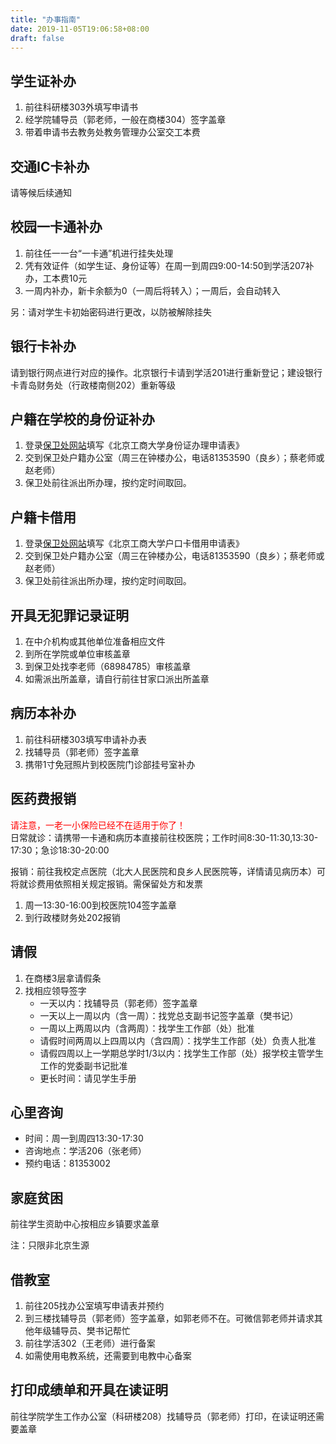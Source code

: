 ```yaml
---
title: "办事指南"
date: 2019-11-05T19:06:58+08:00
draft: false
---
```

## 学生证补办
1. 前往科研楼303外填写申请书
2. 经学院辅导员（郭老师，一般在商楼304）签字盖章
3. 带着申请书去教务处教务管理办公室交工本费

## 交通IC卡补办
请等候后续通知

## 校园一卡通补办
1. 前往任一一台“一卡通”机进行挂失处理
2. 凭有效证件（如学生证、身份证等）在周一到周四9:00-14:50到学活207补办，工本费10元
3. 一周内补办，新卡余额为0（一周后将转入）；一周后，会自动转入

另：请对学生卡初始密码进行更改，以防被解除挂失

## 银行卡补办
请到银行网点进行对应的操作。北京银行卡请到学活201进行重新登记；建设银行卡青岛财务处（行政楼南侧202）重新等级

## 户籍在学校的身份证补办
1. 登录[保卫处网站](http://bwc.btbu.edu.cn)填写《北京工商大学身份证办理申请表》
2. 交到保卫处户籍办公室（周三在钟楼办公，电话81353590（良乡）；蔡老师或赵老师）
3. 保卫处前往派出所办理，按约定时间取回。

## 户籍卡借用
1. 登录[保卫处网站](http://bwc.btbu.edu.cn)填写《北京工商大学户口卡借用申请表》
2. 交到保卫处户籍办公室（周三在钟楼办公，电话81353590（良乡）；蔡老师或赵老师）
3. 保卫处前往派出所办理，按约定时间取回。

## 开具无犯罪记录证明
1. 在中介机构或其他单位准备相应文件
2. 到所在学院或单位审核盖章
3. 到保卫处找李老师（68984785）审核盖章
4. 如需派出所盖章，请自行前往甘家口派出所盖章

## 病历本补办
1. 前往科研楼303填写申请补办表
2. 找辅导员（郭老师）签字盖章
3. 携带1寸免冠照片到校医院门诊部挂号室补办

## 医药费报销
<span style="color:red">请注意，一老一小保险已经不在适用于你了！</span><br>
日常就诊：请携带一卡通和病历本直接前往校医院；工作时间8:30-11:30,13:30-17:30；急诊18:30-20:00

报销：前往我校定点医院（北大人民医院和良乡人民医院等，详情请见病历本）可将就诊费用依照相关规定报销。需保留处方和发票

1. 周一13:30-16:00到校医院104签字盖章
2. 到行政楼财务处202报销

## 请假

1. 在商楼3层拿请假条
2. 找相应领导签字
    - 一天以内：找辅导员（郭老师）签字盖章
    - 一天以上一周以内（含一周）：找党总支副书记签字盖章（樊书记）
    - 一周以上两周以内（含两周）：找学生工作部（处）批准
    - 请假时间两周以上四周以内（含四周）：找学生工作部（处）负责人批准
    - 请假四周以上一学期总学时1/3以内：找学生工作部（处）报学校主管学生工作的党委副书记批准
    - 更长时间：请见学生手册
## 心里咨询
- 时间：周一到周四13:30-17:30
- 咨询地点：学活206（张老师）
- 预约电话：81353002

## 家庭贫困
前往学生资助中心按相应乡镇要求盖章

注：只限非北京生源

## 借教室
1. 前往205找办公室填写申请表并预约
2. 到三楼找辅导员（郭老师）签字盖章，如郭老师不在。可微信郭老师并请求其他年级辅导员、樊书记帮忙
3. 前往学活302（王老师）进行备案
4. 如需使用电教系统，还需要到电教中心备案

## 打印成绩单和开具在读证明
前往学院学生工作办公室（科研楼208）找辅导员（郭老师）打印，在读证明还需要盖章
